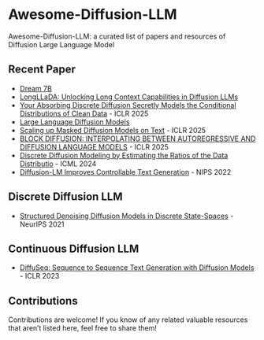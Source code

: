 # Awesome-Diffusion-LLM

Awesome-Diffusion-LLM: a curated list of papers and resources of Diffusion Large Language Model

## Recent Paper
- [Dream 7B](https://hkunlp.github.io/blog/2025/dream)
- [LongLLaDA: Unlocking Long Context Capabilities in Diffusion LLMs](https://arxiv.org/abs/2506.14429)
- [Your Absorbing Discrete Diffusion Secretly Models the Conditional Distributions of Clean Data](https://arxiv.org/abs/2406.03736) - ICLR 2025
- [Large Language Diffusion Models](https://arxiv.org/abs/2502.09992)
- [Scaling up Masked Diffusion Models on Text](https://arxiv.org/abs/2410.18514) - ICLR 2025
- [BLOCK DIFFUSION: INTERPOLATING BETWEEN AUTOREGRESSIVE AND DIFFUSION LANGUAGE MODELS](https://arxiv.org/abs/2503.09573) - ICLR 2025
- [Discrete Diffusion Modeling by Estimating the Ratios of the Data Distributio](https://arxiv.org/abs/2310.16834) - ICML 2024
- [Diffusion-LM Improves Controllable Text Generation](https://arxiv.org/abs/2205.14217) - NIPS 2022

## Discrete Diffusion LLM
- [Structured Denoising Diffusion Models in Discrete State-Spaces](https://arxiv.org/abs/2107.03006) - NeurIPS 2021

## Continuous Diffusion LLM
- [DiffuSeq: Sequence to Sequence Text Generation with Diffusion Models](https://arxiv.org/abs/2210.08933) - ICLR 2023


## Contributions 
Contributions are welcome! If you know of any related valuable resources that aren’t listed here, feel free to share them!
